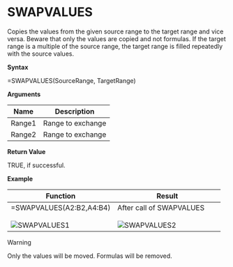 # SWAPVALUES

Copies the values from the given source range to the target range and
vice versa. Beware that only the values are copied and not formulas. If
the target range is a multiple of the source range, the target range is
filled repeatedly with the source values.

**Syntax**

=SWAPVALUES(SourceRange, TargetRange)

**Arguments**

| Name   | Description       |
|--------|-------------------|
| Range1 | Range to exchange |
| Range2 | Range to exchange |

**Return Value**

TRUE, if successful.

**Example**

<table>
<colgroup>
<col style="width: 50%" />
<col style="width: 50%" />
</colgroup>
<thead>
<tr class="header">
<th>Function</th>
<th>Result</th>
</tr>
</thead>
<tbody>
<tr class="odd">
<td><div class="line-block">=SWAPVALUES(<span class="blue">A2:B2</span>,<span class="red">A4:B4</span>)<br />
<br />
<img src="/images/SWAPVALUES1.PNG" alt="SWAPVALUES1" /></div></td>
<td><div class="line-block">After call of SWAPVALUES<br />
<br />
<img src="/images/SWAPVALUES2.PNG" alt="SWAPVALUES2" /></div></td>
</tr>
</tbody>
</table>

<div class="warning">

<div class="title">

Warning

</div>

Only the values will be moved. Formulas will be removed.

</div>
